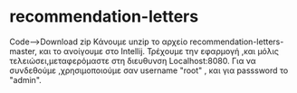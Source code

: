 # recommendation-letters
Code-->Download zip
Κάνουμε unzip το αρχείο recommendation-letters-master, και το ανοίγουμε στο Intellij. Τρέχουμε την εφαρμογή ,και μόλις τελειώσει,μεταφερόμαστε στη διευθυνση Localhost:8080.
Για να συνδεθούμε ,χρησιμοποιούμε σαν username "root" , και για passsword το "admin".
